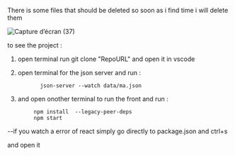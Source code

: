 There is some files that should be deleted so soon as i find time i will delete them 

![Capture d’écran (37)](https://user-images.githubusercontent.com/100031609/191008502-e56e2e27-94a9-4ed8-94de-bad0239a43fa.png)

to see the project :

 1. open terminal run git clone "RepoURL" and open it in vscode 

 2. open terminal  for the json server and run :

               json-server --watch data/ma.json 
               
  3. and open onother terminal to run the front  and run :

              npm install  --legacy-peer-deps
              npm start 

   --if you watch a error of react simply go directly to package.json and ctrl+s               


and open it 



